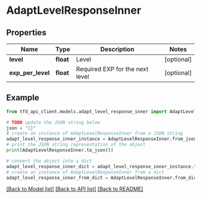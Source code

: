 # AdaptLevelResponseInner


## Properties

Name | Type | Description | Notes
------------ | ------------- | ------------- | -------------
**level** | **float** | Level | [optional] 
**exp_per_level** | **float** | Required EXP for the next level | [optional] 

## Example

```python
from tfd_api_client.models.adapt_level_response_inner import AdaptLevelResponseInner

# TODO update the JSON string below
json = "{}"
# create an instance of AdaptLevelResponseInner from a JSON string
adapt_level_response_inner_instance = AdaptLevelResponseInner.from_json(json)
# print the JSON string representation of the object
print(AdaptLevelResponseInner.to_json())

# convert the object into a dict
adapt_level_response_inner_dict = adapt_level_response_inner_instance.to_dict()
# create an instance of AdaptLevelResponseInner from a dict
adapt_level_response_inner_from_dict = AdaptLevelResponseInner.from_dict(adapt_level_response_inner_dict)
```
[[Back to Model list]](../README.md#documentation-for-models) [[Back to API list]](../README.md#documentation-for-api-endpoints) [[Back to README]](../README.md)


